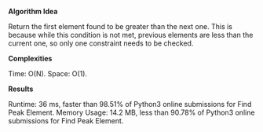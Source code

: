 **Algorithm Idea**

Return the first element found to be greater than the next one. 
This is because while this condition is not met, previous elements 
are less than the current one, so only one constraint needs to be checked. 

**Complexities**

Time: O(N).
Space: O(1).

**Results**

Runtime: 36 ms, faster than 98.51% of Python3 online submissions for Find Peak Element.
Memory Usage: 14.2 MB, less than 90.78% of Python3 online submissions for Find Peak Element.
